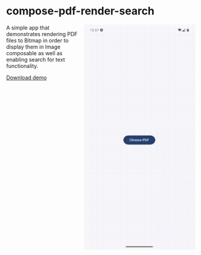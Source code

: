 # compose-pdf-render-search

<img align="right" width="296" height="600" src="https://github.com/raheemadamboev/compose-pdf-render-search/blob/main/extra/banner.gif" />

A simple app that demonstrates rendering PDF files to Bitmap in order to display them in Image composable as well as enabling search for text functionality.

[Download demo](https://github.com/raheemadamboev/compose-pdf-render-search/blob/main/extra/app-debug.apk)
